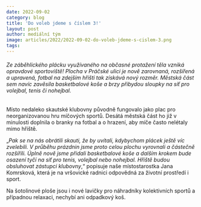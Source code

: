 ```yaml
---
date: 2022-09-02
category: blog
title: 'Do voleb jdeme s číslem 3!'
layout: post
author: mediální tým
image: articles/2022/2022-09-02-do-voleb-jdeme-s-cislem-3.png
tags:
---
```


###### Ze záběhlického plácku využívaného na občasné protažení těla vzniká opravdové sportoviště! Plocha v Práčské ulici je nově zarovnaná, rozšířená a upravená, fotbal na zdejším hřišti tak získává nový rozměr. Městská část sem navíc zavěsila basketbalové koše a brzy přibydou sloupky na síť pro volejbal, tenis či nohejbal.

Místo nedaleko skautské klubovny původně fungovalo jako plac pro neorganizovanou hru míčových sportů. Desátá městská část ho již v minulosti doplnila o branky na fotbal a o hrazení, aby míče často nelétaly mimo hřiště.

„_Pak se na nás obrátili skauti, že by uvítali, kdybychom plácek ještě víc zvelebili. V průběhu prázdnin jsme proto celou plochu vyrovnali a částečně rozšířili. Úplně nově jsme přidali basketbalové koše a dalším krokem bude osazení tyčí na síť pro tenis, volejbal nebo nohejbal. Hřiště budou obsluhovat zástupci klubovny_,“ popisuje naše místostarostka Jana Komrsková, která je na vršovické radnici odpovědná za životní prostředí i sport.

Na šotolinové ploše jsou i nové lavičky pro náhradníky kolektivních sportů a případnou relaxaci, nechybí ani odpadkový koš.
